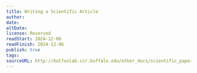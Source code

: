 ```yaml
---
title: Writing a Scientific Article
author: 
date: 
altDate: 
license: Reserved
readStart: 2024-12-06
readFinish: 2024-12-06
publish: true
tags: 
sourceURL: http://halfonlab.ccr.buffalo.edu/other_docs/scientific_paper.pdf
---
```

